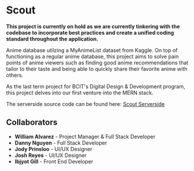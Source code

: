 # Scout

**This project is currently on hold as we are currently tinkering with the codebase to incorporate best practices and create a unified coding standard throughout the application.**

Anime database utilzing a MyAnimeList dataset from Kaggle. On top of functioning as a regular anime database, this project aims to solve pain points of anime viewers such as finding good anime recommendations that tailor to their taste and being able to quickly share their favorite anime with others. 

As the last term project for BCIT's Digital Design & Development program, this project delves into our first venture into the MERN stack. 

The serverside source code can be found here: [Scout Serverside](https://github.com/wilyyy/scout-serverside)

## Collaborators
- **William Alvarez** - Project Manager & Full Stack Developer
- **Danny Nguyen** - Full Stack Developer
- **Jody Prinsloo** - UI/UX Designer
- **Josh Reyes** - UI/UX Designer
- **Ibjyot Gill** - Front End Developer
